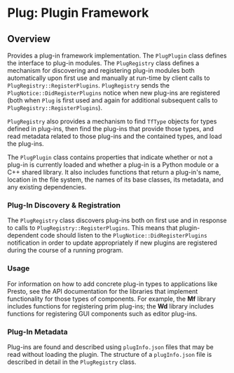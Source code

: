 # Plug: Plugin Framework

## Overview

Provides a plug-in framework implementation. The `PlugPlugin` class defines
the interface to plug-in modules. The `PlugRegistry` class defines a mechanism
for discovering and registering plug-in modules both automatically upon first use
and manually at run-time by client calls to `PlugRegistry::RegisterPlugins`.
`PlugRegistry` sends the `PlugNotice::DidRegisterPlugins` notice when new
plug-ins are registered (both when `Plug` is first used and again for additional subsequent calls to `PlugRegistry::RegisterPlugins`).

`PlugRegistry` also provides a mechanism to find `TfType` objects for types
defined in plug-ins, then find the plug-ins that provide those types, and read
metadata related to those plug-ins and the contained types, and load the plug-ins.

The `PlugPlugin` class contains properties that indicate whether or not a plug-in
is currently loaded and whether a plug-in is a Python module or a C++ shared library.
It also includes functions that return a plug-in's name, location in the file system,
the names of its base classes, its metadata, and any existing dependencies.

### Plug-In Discovery & Registration

The `PlugRegistry` class discovers plug-ins both on first use and in response to
calls to `PlugRegistry::RegisterPlugins`. This means that plugin-dependent code
should listen to the `PlugNotice::DidRegisterPlugins` notification in order to
update appropriately if new plugins are registered during the course of a running
program.

### Usage

For information on how to add concrete plug-in types to applications like Presto,
see the API documentation for the libraries that implement functionality for those
types of components. For example, the **Mf** library includes functions for registering prim plug-ins; the **Wd** library includes functions for registering GUI components such
as editor plug-ins.

### Plug-In Metadata

Plug-ins are found and described using `plugInfo.json` files that may be read
without loading the plugin. The structure of a `plugInfo.json` file is described
in detail in the `PlugRegistry` class.

